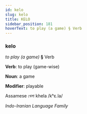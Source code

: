 ```yaml
---
id: kelo
slug: kelo
title: KELO
sidebar_position: 181
hoverText: to play (a game) § Verb
---
```


### kelo

*to play (a game)* **§** Verb

**Verb**: to play (game-wise)

**Noun**: a game

**Modifier**: playable

Assamese খেলা khela /kʰɛ.la/

*Indo-Iranian Language Family*